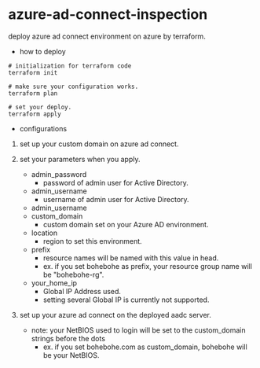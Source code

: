 # azure-ad-connect-inspection
deploy azure ad connect environment on azure by terraform.

- how to deploy
```
# initialization for terraform code
terraform init

# make sure your configuration works.
terraform plan

# set your deploy.
terraform apply
```

- configurations
1. set up your custom domain on azure ad connect.

2. set your parameters when you apply.
    - admin_password
        - password of admin user for Active Directory.
    - admin_username
        - username of admin user for Active Directory.
    - admin_username
    - custom_domain
        - custom domain set on your Azure AD environment.
    - location
        - region to set this environment.
    - prefix
        - resource names will be named with this value in head.
        - ex. if you set bohebohe as prefix, your resource group name will be "bohebohe-rg".
    - your_home_ip
        - Global IP Address used.
        - setting several Global IP is currently not supported.

3. set up your azure ad connect on the deployed aadc server.
    - note: your NetBIOS used to login will be set to the custom_domain strings before the dots
        - ex. if you set bohebohe.com as custom_domain, bohebohe will be your NetBIOS.
